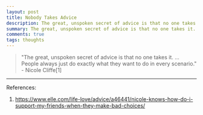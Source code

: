 ```yaml
---
layout: post
title: Nobody Takes Advice
description: The great, unspoken secret of advice is that no one takes it. ... People always just do exactly what they want to do in every scenario. - Nicole Cliffe
summary: The great, unspoken secret of advice is that no one takes it. ... People always just do exactly what they want to do in every scenario. - Nicole Cliffe
comments: true
tags: thoughts
---
```


>"The great, unspoken secret of advice is that no one takes it. ... People always just do exactly what they want to do in every scenario." - Nicole Cliffe[1]

---
References:

1. <https://www.elle.com/life-love/advice/a46441/nicole-knows-how-do-i-support-my-friends-when-they-make-bad-choices/>